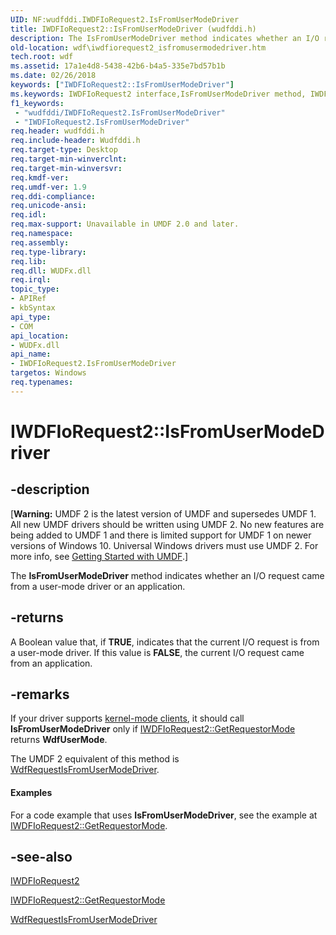 ```yaml
---
UID: NF:wudfddi.IWDFIoRequest2.IsFromUserModeDriver
title: IWDFIoRequest2::IsFromUserModeDriver (wudfddi.h)
description: The IsFromUserModeDriver method indicates whether an I/O request came from a user-mode driver or an application.
old-location: wdf\iwdfiorequest2_isfromusermodedriver.htm
tech.root: wdf
ms.assetid: 17a1e4d8-5438-42b6-b4a5-335e7bd57b1b
ms.date: 02/26/2018
keywords: ["IWDFIoRequest2::IsFromUserModeDriver"]
ms.keywords: IWDFIoRequest2 interface,IsFromUserModeDriver method, IWDFIoRequest2.IsFromUserModeDriver, IWDFIoRequest2::IsFromUserModeDriver, IsFromUserModeDriver, IsFromUserModeDriver method, IsFromUserModeDriver method,IWDFIoRequest2 interface, UMDFRequestObjectRef_81f13df9-e0f7-4d16-9f85-e049a491e08d.xml, umdf.iwdfiorequest2_isfromusermodedriver, wdf.iwdfiorequest2_isfromusermodedriver, wudfddi/IWDFIoRequest2::IsFromUserModeDriver
f1_keywords:
 - "wudfddi/IWDFIoRequest2.IsFromUserModeDriver"
 - "IWDFIoRequest2.IsFromUserModeDriver"
req.header: wudfddi.h
req.include-header: Wudfddi.h
req.target-type: Desktop
req.target-min-winverclnt: 
req.target-min-winversvr: 
req.kmdf-ver: 
req.umdf-ver: 1.9
req.ddi-compliance: 
req.unicode-ansi: 
req.idl: 
req.max-support: Unavailable in UMDF 2.0 and later.
req.namespace: 
req.assembly: 
req.type-library: 
req.lib: 
req.dll: WUDFx.dll
req.irql: 
topic_type:
- APIRef
- kbSyntax
api_type:
- COM
api_location:
- WUDFx.dll
api_name:
- IWDFIoRequest2.IsFromUserModeDriver
targetos: Windows
req.typenames: 
---
```


# IWDFIoRequest2::IsFromUserModeDriver


## -description


<p class="CCE_Message">[<b>Warning:</b> UMDF 2 is the latest version of UMDF and supersedes UMDF 1.  All new UMDF drivers should be written using UMDF 2.  No new features are being added to UMDF 1 and there is limited support for UMDF 1 on newer versions of Windows 10.  Universal Windows drivers must use UMDF 2.  For more info, see <a href="https://docs.microsoft.com/windows-hardware/drivers/wdf/getting-started-with-umdf-version-2">Getting Started with UMDF</a>.]

The <b>IsFromUserModeDriver</b> method indicates whether an I/O request came from a user-mode driver or an application.


## -returns



A Boolean value that, if <b>TRUE</b>, indicates that the current I/O request is from a user-mode driver. If this value is <b>FALSE</b>, the current I/O request came from an application.




## -remarks



If your driver supports <a href="https://docs.microsoft.com/windows-hardware/drivers/wdf/supporting-kernel-mode-clients-in-umdf-1-x-drivers">kernel-mode clients</a>, it should call <b>IsFromUserModeDriver</b> only if <a href="https://docs.microsoft.com/windows-hardware/drivers/ddi/wudfddi/nf-wudfddi-iwdfiorequest2-getrequestormode">IWDFIoRequest2::GetRequestorMode</a> returns <b>WdfUserMode</b>.

The UMDF 2 equivalent of this method is <a href="https://docs.microsoft.com/windows-hardware/drivers/ddi/wdfrequest/nf-wdfrequest-wdfrequestisfromusermodedriver">WdfRequestIsFromUserModeDriver</a>.


#### Examples

For a code example that uses <b>IsFromUserModeDriver</b>, see the example at <a href="https://docs.microsoft.com/windows-hardware/drivers/ddi/wudfddi/nf-wudfddi-iwdfiorequest2-getrequestormode">IWDFIoRequest2::GetRequestorMode</a>.

<div class="code"></div>



## -see-also




<a href="https://docs.microsoft.com/windows-hardware/drivers/ddi/wudfddi/nn-wudfddi-iwdfiorequest2">IWDFIoRequest2</a>



<a href="https://docs.microsoft.com/windows-hardware/drivers/ddi/wudfddi/nf-wudfddi-iwdfiorequest2-getrequestormode">IWDFIoRequest2::GetRequestorMode</a>



<a href="https://docs.microsoft.com/windows-hardware/drivers/ddi/wdfrequest/nf-wdfrequest-wdfrequestisfromusermodedriver">WdfRequestIsFromUserModeDriver</a>
 

 

